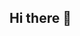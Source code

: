 ## Hi there 👋

<!--
**yogitach17/yogitach17** is a ✨ _special_ ✨ repository because its `README.md` (this file) appears on your GitHub profile.

Here are some ideas to get you started:

- 🔭 I’m currently working on ...hackers unity 
- 🌱 I’m currently learning ...dsa in c++
- 👯 I’m looking to collaborate on ...
- 🤔 I’m looking for help with ...
- 💬 Ask me about ...y8825925@gmail.com
- 📫 How to reach me: ...
- 😄 Pronouns: ...
- ⚡ Fun fact: ...
-->

